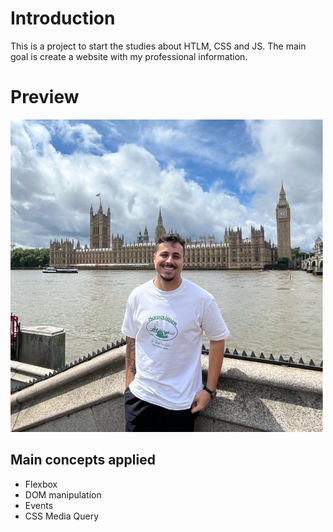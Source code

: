 # Introduction

This is a project to start the studies about HTLM, CSS and JS.
The main goal is create a website with my professional information.


# Preview

<img src= "https://github.com/MarcoSousadev/site-portfolio/blob/master/perfil.jpg" height="500"/>

## Main concepts applied


- Flexbox
- DOM manipulation
- Events
- CSS Media Query